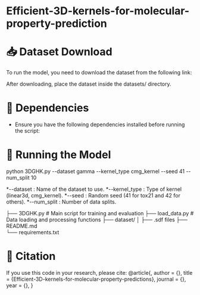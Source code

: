 # Efficient-3D-kernels-for-molecular-property-prediction ## 

# 📥 Dataset Download #
To run the model, you need to download the dataset from the following link:

After downloading, place the dataset inside the datasets/ directory.
# 🔧 Dependencies
* Ensure you have the following dependencies installed before running the script:

# 🚀 Running the Model
 python 3DGHK.py --dataset gamma --kernel_type cmg_kernel --seed 41 --num_split 10
 
*--dataset : Name of the dataset to use.
*--kernel_type : Type of kernel (linear3d, cmg_kernel).
*--seed : Random seed (41 for tox21 and 42 for others).
*--num_split : Number of data splits.

├── 3DGHK.py                # Main script for training and evaluation
├── load_data.py            # Data loading and processing functions
├── dataset/
│   ├── .sdf files
├── README.md              
└── requirements.txt       


# 📝 Citation

If you use this code in your research, please cite:
@article{,
  author    = {},
  title     = {Efficient-3D-kernels-for-molecular-property-predictions},
  journal   = {},
  year      = {},
}
